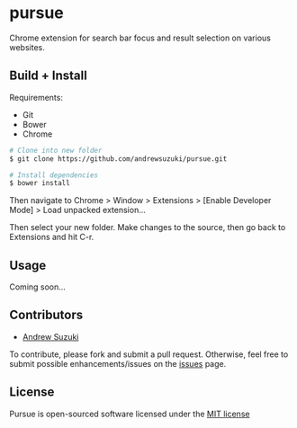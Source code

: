 # pursue

Chrome extension for search bar focus and result selection on various websites.

## Build + Install

Requirements:

* Git
* Bower
* Chrome

```sh
# Clone into new folder
$ git clone https://github.com/andrewsuzuki/pursue.git

# Install dependencies
$ bower install
```

Then navigate to Chrome > Window > Extensions > [Enable Developer Mode] > Load unpacked extension...

Then select your new folder. Make changes to the source, then go back to Extensions and hit C-r.

## Usage

Coming soon...

## Contributors

* [Andrew Suzuki](http://andrewsuzuki.com)

To contribute, please fork and submit a pull request. Otherwise, feel free to submit possible enhancements/issues on the [issues](https://github.com/andrewsuzuki/pursue/issues) page.

## License

Pursue is open-sourced software licensed under the [MIT license](http://opensource.org/licenses/MIT)
